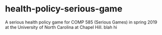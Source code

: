 # health-policy-serious-game
A serious health policy game for COMP 585 (Serious Games) in spring 2019 at the University of North Carolina at Chapel Hill.
blah
hi